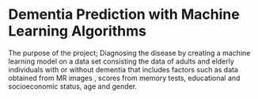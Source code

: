 # Dementia Prediction with Machine Learning Algorithms
The purpose of the project; Diagnosing the disease by creating a machine learning model on a data set consisting the data of adults and elderly individuals with or without dementia that includes factors such as data obtained from MR images , scores from memory tests, educational and socioeconomic status, age and gender. 


